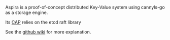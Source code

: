 Aspira is a proof-of-concept distributed Key-Value system using cannyls-go as a storage engine. 

Its [CAP](https://en.wikipedia.org/wiki/CAP_theorem) relies on the etcd raft library

See the [github wiki](https://github.com/thesues/aspira/wiki) for more explanation.

